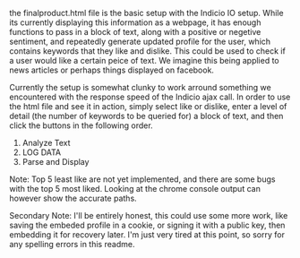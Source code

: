 the finalproduct.html file is the basic setup with the Indicio 
IO setup. While its currently displaying this information as a webpage,
it has enough functions to pass in a block of text, along with a positive or
negetive sentiment, and repeatedly generate updated profile for the user,
which contains keywords that they like and dislike. This could be used to check
if a user would like a certain peice of text. We imagine this being applied to news
articles or perhaps things displayed on facebook.

Currently the setup is somewhat clunky to work arround something we encountered with the 
response speed of the Indicio ajax call. In order to use the html file and see it in action,
simply select like or dislike, enter a level of detail (the number of keywords to be queried for)
a block of text, and then click the buttons in the following order.
1. Analyze Text
2. LOG DATA
3. Parse and Display

Note: Top 5 least like are not yet implemented, and there are some bugs with the top 5 most liked.
Looking at the chrome console output can however show the accurate paths.

Secondary Note: I'll be entirely honest, this could use some more work, like saving the embeded profile in a cookie, or signing it with a public key, then embedding it for recovery later. I'm just very tired at this point, so sorry for any spelling errors in this readme.

